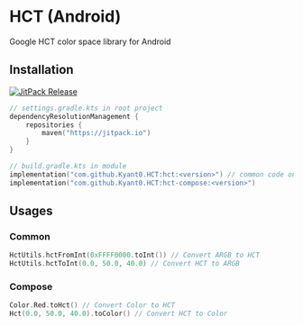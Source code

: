 # HCT (Android)

Google HCT color space library for Android

## Installation

[![JitPack Release](https://jitpack.io/v/Kyant0/HCT.svg)](https://jitpack.io/#Kyant0/HCT)

```kotlin
// settings.gradle.kts in root project
dependencyResolutionManagement {
    repositories {
        maven("https://jitpack.io")
    }
}

// build.gradle.kts in module
implementation("com.github.Kyant0.HCT:hct:<version>") // common code only
implementation("com.github.Kyant0.HCT:hct-compose:<version>")
```

## Usages

### Common

```kotlin
HctUtils.hctFromInt(0xFFFF0000.toInt()) // Convert ARGB to HCT
HctUtils.hctToInt(0.0, 50.0, 40.0) // Convert HCT to ARGB
```

### Compose

```kotlin
Color.Red.toHct() // Convert Color to HCT
Hct(0.0, 50.0, 40.0).toColor() // Convert HCT to Color
```
